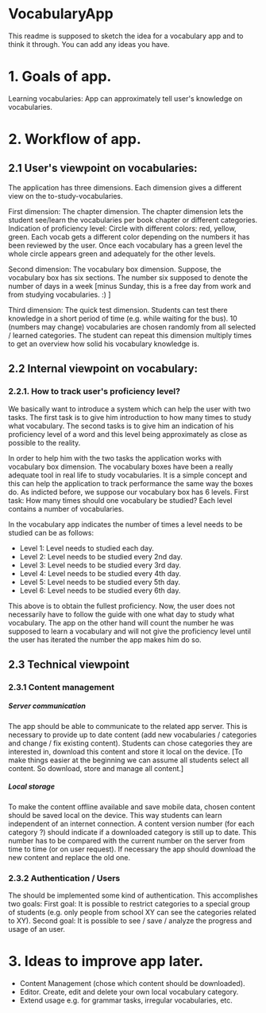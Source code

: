 # VocabularyApp
This readme is supposed to sketch the idea for a vocabulary app and to think it through.
You can add any ideas you have.

# 1. Goals of app.

Learning vocabularies: App can approximately tell user's knowledge on vocabularies.

# 2. Workflow of app.

## 2.1 User's viewpoint on vocabularies:
The application has three dimensions. Each dimension gives a different view on the to-study-vocabularies.

First dimension: The chapter dimension.
The chapter dimension lets the student see/learn the vocabularies per book chapter or different categories.
Indication of proficiency level: Circle with different colors: red, yellow, green. Each vocab gets a different color depending on the numbers it has been reviewed by the user. Once each vocabulary has a green level the whole circle appears green and adequately for the other levels.

Second dimension: The vocabulary box dimension.
Suppose, the vocabulary box has six sections. The number six supposed to denote the number of days in a week [minus Sunday, this is a free day from work and from studying vocabularies. :) ]

Third dimension: The quick test dimension.
Students can test there knowledge in a short period of time (e.g. while waiting for the bus). 10 (numbers may change) vocabularies are chosen randomly from all selected / learned categories. The student can repeat this dimension multiply times to get an overview how solid his vocabulary knowledge is.

## 2.2 Internal viewpoint on vocabulary:
### 2.2.1. How to track user's proficiency level?
We basically want to introduce a system which can help the user with two tasks. The first task is to give him introduction to how many times to study what vocabulary. The second tasks is to give him an indication of his proficiency level of a word and this level being approximately as close as possible to the reality.

In order to help him with the two tasks the application works with vocabulary box dimension. The vocabulary boxes have been a really adequate tool in real life to study vocabularies. It is a simple concept and this can help the application to track performance the same way the boxes do. As indicted before, we suppose our vocabulary box has 6 levels.
First task: How many times should one vocabulary be studied?
Each level contains a number of vocabularies.

In the vocabulary app indicates the number of times a level needs to be studied can be as follows:

- Level 1: Level needs to studied each day.
- Level 2: Level needs to be studied every 2nd day.
- Level 3: Level needs to be studied every 3rd day.
- Level 4: Level needs to be studied every 4th day.
- Level 5: Level needs to be studied every 5th day.
- Level 6: Level needs to be studied every 6th day.

This above is to obtain the fullest proficiency. Now, the user does not necessarily have to follow the guide with one what day to study what vocabulary. The app on the other hand will count the number he was supposed to learn a vocabulary and will not give the proficiency level until the user has iterated the number the app makes him do so.

## 2.3 Technical viewpoint
### 2.3.1 Content management
##### Server communication
The app should be able to communicate to the related app server. This is necessary to provide up to date content (add new vocabularies / categories and change / fix existing content). Students can chose categories they are interested in, download this content and store it local on the device. [To make things easier at the beginning we can assume all students select all content. So download, store and manage all content.]
##### Local storage
To make the content offline available and save mobile data, chosen content should be saved local on the device. This way students can learn independent of an internet connection. A content version number (for each category ?) should indicate if a downloaded category is still up to date. This number has to be compared with the current number on the server from time to time (or on user request). If necessary the app should download the new content and replace the old one.
### 2.3.2 Authentication / Users
The should be implemented some kind of authentication. This accomplishes two goals: First goal: It is possible to restrict categories to a special group of students (e.g. only people from school XY can see the categories related to XY). Second goal: It is possible to see / save / analyze the progress and usage of an user.

# 3. Ideas to improve app later.

- Content Management (chose which content should be downloaded).
- Editor. Create, edit and delete your own local vocabulary category.
- Extend usage e.g. for grammar tasks, irregular vocabularies, etc.
